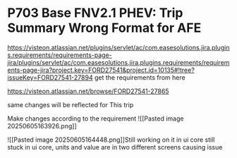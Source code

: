 # P703 Base FNV2.1 PHEV: Trip Summary Wrong Format for AFE

https://visteon.atlassian.net/plugins/servlet/ac/com.easesolutions.jira.plugins.requirements/requirements-page-jira/plugins/servlet/ac/com.easesolutions.jira.plugins.requirements/requirements-page-jira?project.key=FORD27541&project.id=10135#!tree?issueKey=FORD27541-27894
get the requirements from here

https://visteon.atlassian.net/browse/FORD27541-27865

same changes will be reflected for This trip

Make changes according to the requirement
![[Pasted image 20250605163926.png]]





![[Pasted image 20250605164448.png]]Still working on it in ui core
still stuck in ui core, units and value are in two different screens causing issue


